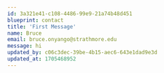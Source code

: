 ```yaml
---
id: 3a321e41-c108-4486-99e9-21a74b48d451
blueprint: contact
title: 'First Message'
name: Bruce
email: bruce.onyango@strathmore.edu
message: hi
updated_by: c06c3dec-39be-4b15-aec6-643e1dad9e3d
updated_at: 1705468952
---
```

